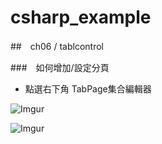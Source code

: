 # csharp_example

##　ch06 / tablcontrol

###　如何增加/設定分頁

- 點選右下角 TabPage集合編輯器

![Imgur](https://i.imgur.com/AonYCaQ.jpg)

![Imgur](https://i.imgur.com/WPTmAHn.jpg)